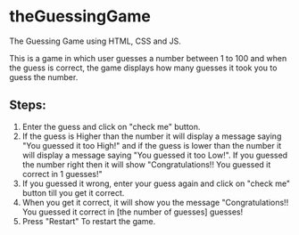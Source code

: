 # theGuessingGame
The Guessing Game using HTML, CSS and JS.

This is a game in which user guesses a number between 1 to 100 and when the guess is correct, the game displays how many guesses it took you to guess the number.

## Steps:
1. Enter the guess and click on "check me" button.
2. If the guess is Higher than the number it will display a message saying "You guessed it too High!" and if the guess is lower than the number it will display a message saying "You guessed it too Low!". If you guessed the number right then it will show "Congratulations!! You guessed it correct in 1 guesses!"
3. If you guessed it wrong, enter your guess again and click on "check me" button till you get it correct.
4. When you get it correct, it will show you the message "Congratulations!! You guessed it correct in [the number of guesses] guesses!
5. Press "Restart" To restart the game.
